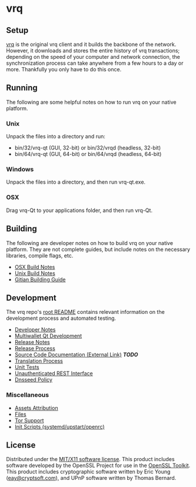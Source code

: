 vrq
=====================

Setup
---------------------
[vrq](https://mirq.io/) is the original vrq client and it builds the backbone of the network. However, it downloads and stores the entire history of vrq transactions; depending on the speed of your computer and network connection, the synchronization process can take anywhere from a few hours to a day or more. Thankfully you only have to do this once.

Running
---------------------
The following are some helpful notes on how to run vrq on your native platform.

### Unix

Unpack the files into a directory and run:

- bin/32/vrq-qt (GUI, 32-bit) or bin/32/vrqd (headless, 32-bit)
- bin/64/vrq-qt (GUI, 64-bit) or bin/64/vrqd (headless, 64-bit)

### Windows

Unpack the files into a directory, and then run vrq-qt.exe.

### OSX

Drag vrq-Qt to your applications folder, and then run vrq-Qt.

Building
---------------------
The following are developer notes on how to build vrq on your native platform. They are not complete guides, but include notes on the necessary libraries, compile flags, etc.

- [OSX Build Notes](build-osx.md)
- [Unix Build Notes](build-unix.md)
- [Gitian Building Guide](gitian-building.md)

Development
---------------------
The vrq repo's [root README](https://github.com/PayQ/vrc/blob/master/README.md) contains relevant information on the development process and automated testing.

- [Developer Notes](developer-notes.md)
- [Multiwallet Qt Development](multiwallet-qt.md)
- [Release Notes](release-notes.md)
- [Release Process](release-process.md)
- [Source Code Documentation (External Link)](https://dev.visucore.com/bitcoin/doxygen/) ***TODO***
- [Translation Process](translation_process.md)
- [Unit Tests](unit-tests.md)
- [Unauthenticated REST Interface](REST-interface.md)
- [Dnsseed Policy](dnsseed-policy.md)

### Miscellaneous
- [Assets Attribution](assets-attribution.md)
- [Files](files.md)
- [Tor Support](tor.md)
- [Init Scripts (systemd/upstart/openrc)](init.md)

License
---------------------
Distributed under the [MIT/X11 software license](http://www.opensource.org/licenses/mit-license.php).
This product includes software developed by the OpenSSL Project for use in the [OpenSSL Toolkit](https://www.openssl.org/). This product includes
cryptographic software written by Eric Young ([eay@cryptsoft.com](mailto:eay@cryptsoft.com)), and UPnP software written by Thomas Bernard.
